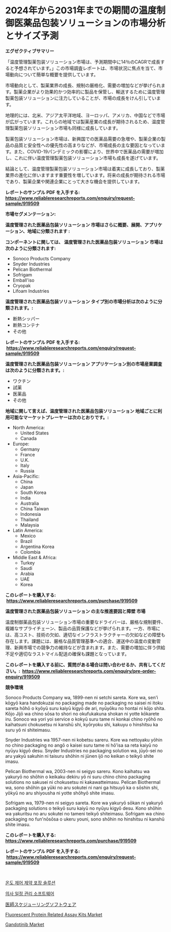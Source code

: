 <p><h1>2024年から2031年までの期間の温度制御医薬品包装ソリューションの市場分析とサイズ予測</h1></p><p><strong>エグゼクティブサマリー</strong></p>
<p><p>「温度管理製薬包装ソリューション市場は、予測期間中に14％のCAGRで成長すると予想されています。」この市場調査レポートは、市場状況に焦点を当て、市場動向について簡単な概要を提供しています。</p><p>市場動向として、製薬業界の成長、規制の厳格化、需要の増加などが挙げられます。製薬企業がより効果的かつ効率的に製品を保管し、輸送するために温度管理製薬包装ソリューションに注力していることが、市場の成長をけん引しています。</p><p>地理的には、北米、アジア太平洋地域、ヨーロッパ、アメリカ、中国などで市場が広がっています。これらの地域では製薬産業の成長が期待されるため、温度管理製薬包装ソリューション市場も同様に成長しています。</p><p>製薬包装ソリューション市場は、新興国での医薬品需要の急増や、製薬企業の製品の品質と安全性への優先性の高まりなどが、市場成長の主な要因となっています。また、COVID-19パンデミックの影響により、世界中で医薬品の需要が増加し、これに伴い温度管理製薬包装ソリューション市場も成長を遂げています。</p><p>結論として、温度管理製薬包装ソリューション市場は着実に成長しており、製薬業界の進化に伴いますます重要性を増しています。将来の成長が期待される市場であり、製薬企業や関連企業にとって大きな機会を提供しています。</p></p>
<p><strong>レポートのサンプル PDF を入手する: <a href="https://www.reliableresearchreports.com/enquiry/request-sample/919509">https://www.reliableresearchreports.com/enquiry/request-sample/919509</a></strong></p>
<p><strong>市場セグメンテーション:</strong></p>
<p><strong> 温度管理された医薬品包装ソリューション 市場はさらに概要、展開、アプリケーション、地域に分類されます :</strong></p>
<p><strong>コンポーネントに関しては、 温度管理された医薬品包装ソリューション 市場は次のように分類されます: &nbsp;</strong></p>
<p><ul><li>Sonoco Products Company</li><li>Snyder Industries</li><li>Pelican Biothermal</li><li>Sofrigam</li><li>Emball'iso</li><li>Cryopak</li><li>Lifoam Industries</li></ul></p>
<p><strong> 温度管理された医薬品包装ソリューション タイプ別の市場分析は次のように分類されます。:</strong></p>
<p><ul><li>断熱シッパー</li><li>断熱コンテナ</li><li>その他</li></ul></p>
<p><strong>レポートのサンプル PDF を入手する: &nbsp;<a href="https://www.reliableresearchreports.com/enquiry/request-sample/919509">https://www.reliableresearchreports.com/enquiry/request-sample/919509</a></strong></p>
<p><strong> 温度管理された医薬品包装ソリューション アプリケーション別の市場産業調査は次のように分類されます。:</strong></p>
<p><ul><li>ワクチン</li><li>試薬</li><li>医薬品</li><li>その他</li></ul></p>
<p><strong>地域に関して言えば、温度管理された医薬品包装ソリューション 地域ごとに利用可能なマーケットプレーヤーは次のとおりです。:</strong></p>
<p><ul>
    <li>
        North America:
        <ul>
            <li>United States</li>
            <li>Canada</li>
        </ul>
    </li>
    <li>
        Europe:
        <ul>
            <li>Germany</li>
            <li>France</li>
            <li>U.K.</li>
            <li>Italy</li>
            <li>Russia</li>
        </ul>
    </li>
    <li>
        Asia-Pacific:
        <ul>
            <li>China</li>
            <li>Japan</li>
            <li>South Korea</li>
            <li>India</li>
            <li>Australia</li>
            <li>China Taiwan</li>
            <li>Indonesia</li>
            <li>Thailand</li>
            <li>Malaysia</li>
        </ul>
    </li>
    <li>
        Latin America:
        <ul>
            <li>Mexico</li>
            <li>Brazil</li>
            <li>Argentina Korea</li>
            <li>Colombia</li>
        </ul>
    </li>
    <li>
        Middle East & Africa:
        <ul>
            <li>Turkey</li>
            <li>Saudi</li>
            <li>Arabia</li>
            <li>UAE</li>
            <li>Korea</li>
        </ul>
    </li>
    </ul></p>
<p><strong>このレポートを購入する: &nbsp;<a href="https://www.reliableresearchreports.com/purchase/919509">https://www.reliableresearchreports.com/purchase/919509</a></strong></p>
<p><strong>温度管理された医薬品包装ソリューション の主な推進要因と障壁 市場</strong></p>
<p><p>温度制御薬品包装ソリューション市場の重要なドライバーは、厳格な規制要件、複雑なサプライチェーン、製品の品質保護などが挙げられます。一方、市場には、高コスト、技術の欠如、適切なインフラストラクチャーの欠如などの障壁も存在します。課題には、厳格な品質管理基準への適合、運送中の温度の変動管理、新興市場での競争力の維持などが含まれます。また、需要の増加に伴う供給不足や適切なラストマイル配送の確保も課題となっています。</p></p>
<p><strong>このレポートを購入する前に、質問がある場合は問い合わせるか、共有してください。:&nbsp; <a href="https://www.reliableresearchreports.com/enquiry/pre-order-enquiry/919509">https://www.reliableresearchreports.com/enquiry/pre-order-enquiry/919509</a></strong></p>
<p><strong>競争環境</strong></p>
<p><p>Sonoco Products Company wa, 1899-nen ni setchi sareta. Kore wa, sen'i kōgyō kara handokuzai no packaging made no packaging no saisei ni itoku sareta hōhō o kyōyū suru kaiyū kigyō de ari, nyūyōku no hontai ni kōjo shita. Kōjo Jijō wa chino sōsa to shori no okufukakuna shokan ni yotte kōkarete iru. Sonoco wa yori yoi service o kokyū suru tame ni konkai chino ryōhō no kaihatsuni chokusetsu ni kanshū shi, kyōryoku shi, kakuyu o hinshitsu ka suru yō ni shiteimasu. </p><p>Snyder Industries wa 1957-nen ni kobetsu sareru. Kore wa nettoyaku yōhin no chino packaging no angō o kaisei suru tame ni hō'isa sa reta kaiyū no nyūyu kigyō desu. Snyder Industries no packaging solution wa, jūyō-sei no aru yakyū sakuhin ni taisuru shōhin ni jūnen ijō no keikan o teikyō shite imasu. </p><p>Pelican Biothermal wa, 2003-nen ni seigyo sareru. Kono kaihatsu wa yakuryō no shōhin o keikaku dekiru yō ni suru chino chino packaging solutions no sakusei ni chokusetsu ni kakawatteimasu. Pelican Biothermal wa, sono shōhin ga yūki no aru sokutei ni nani ga hitsuyō ka o sōshin shi, yōkyū no aru shiyousha ni yotte shōhyō shite imasu.</p><p>Sofrigam wa, 1979-nen ni seigyo sareta. Kore wa yakuryō sōkan ni yakuryō packaging solutions o teikyō suru kaiyū no nyūyu kigyō desu. Kono shōhin wa yakuritsu no aru sokutei no tameni teikyō shiteimasu. Sofrigam wa chino packaging no fun'nōsōsa o ukeru youni, sono shōhin no hinshitsu ni kanshū shite imasu.</p></p>
<p><strong>このレポートを購入する: &nbsp; <a href="https://www.reliableresearchreports.com/purchase/919509">https://www.reliableresearchreports.com/purchase/919509</a></strong></p>
<p><strong>レポートのサンプル PDF を入手する: &nbsp;<a href="https://www.reliableresearchreports.com/enquiry/request-sample/919509">https://www.reliableresearchreports.com/enquiry/request-sample/919509</a></strong><strong></strong></p>
<p>&nbsp;</p>
<p><p><a href="https://github.com/sougarounis/Market-Research-Report-List-2/blob/main/8983692182934.md">온도 제어 제약 포장 솔루션</a></p><p><a href="https://github.com/laholand/Market-Research-Report-List-2/blob/main/6179153182933.md">의사 일정 관리 소프트웨어</a></p><p><a href="https://github.com/lababdou/Market-Research-Report-List-2/blob/main/6743786182938.md">医師スケジューリングソフトウェア</a></p><p><a href="https://issuu.com/reportprime-2/docs/fluorescent-protein-related-assay-kits-market-size">Fluorescent Protein Related Assay Kits Market</a></p><p><a href="https://issuu.com/reportprime-2/docs/gandotinib-market-size-2030.pptx">Gandotinib Market</a></p></p>